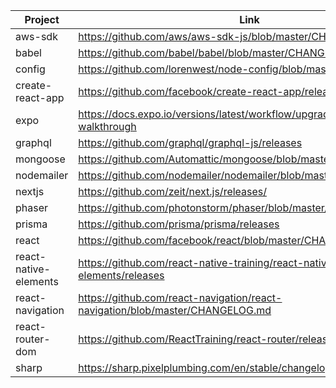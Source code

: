 | Project                   | Link                                                                     |
|---------------------------|--------------------------------------------------------------------------|
| aws-sdk | https://github.com/aws/aws-sdk-js/blob/master/CHANGELOG.md |
| babel | https://github.com/babel/babel/blob/master/CHANGELOG.md |
| config | https://github.com/lorenwest/node-config/blob/master/History.md |
| create-react-app | https://github.com/facebook/create-react-app/releases |
| expo | https://docs.expo.io/versions/latest/workflow/upgrading-expo-sdk-walkthrough |
| graphql | https://github.com/graphql/graphql-js/releases |
| mongoose | https://github.com/Automattic/mongoose/blob/master/History.md |
| nodemailer | https://github.com/nodemailer/nodemailer/blob/master/CHANGELOG.md |
| nextjs | https://github.com/zeit/next.js/releases/ |
| phaser | https://github.com/photonstorm/phaser/blob/master/CHANGELOG.md |
| prisma | https://github.com/prisma/prisma/releases |
| react | https://github.com/facebook/react/blob/master/CHANGELOG.md |
| react-native-elements | https://github.com/react-native-training/react-native-elements/releases |
| react-navigation | https://github.com/react-navigation/react-navigation/blob/master/CHANGELOG.md |
| react-router-dom | https://github.com/ReactTraining/react-router/releases |
| sharp | https://sharp.pixelplumbing.com/en/stable/changelog/ |
